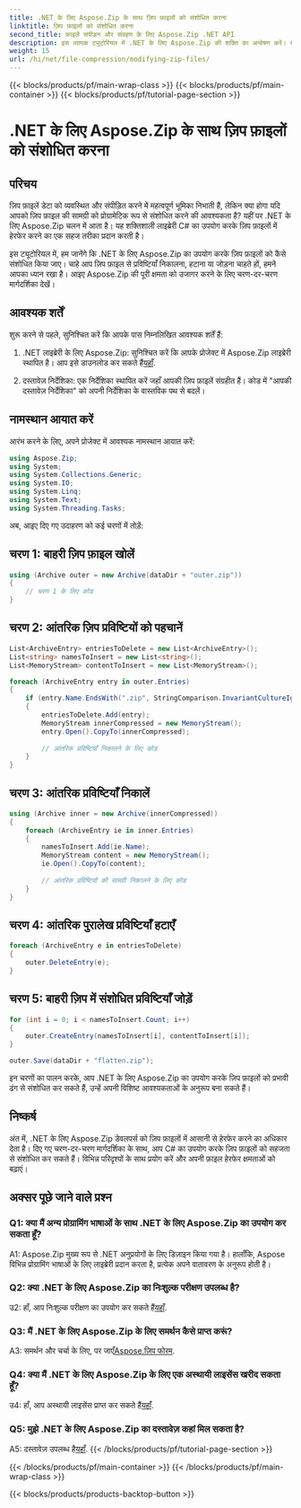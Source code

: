 ```yaml
---
title: .NET के लिए Aspose.Zip के साथ ज़िप फ़ाइलों को संशोधित करना
linktitle: ज़िप फ़ाइलों को संशोधित करना
second_title: फ़ाइलें संपीड़न और संग्रहण के लिए Aspose.Zip .NET API
description: इस व्यापक ट्यूटोरियल में .NET के लिए Aspose.Zip की शक्ति का अन्वेषण करें। C# का उपयोग करके ज़िप फ़ाइलों को निर्बाध रूप से संशोधित करना सीखें।
weight: 15
url: /hi/net/file-compression/modifying-zip-files/
---
```


{{< blocks/products/pf/main-wrap-class >}}
{{< blocks/products/pf/main-container >}}
{{< blocks/products/pf/tutorial-page-section >}}

# .NET के लिए Aspose.Zip के साथ ज़िप फ़ाइलों को संशोधित करना

## परिचय

ज़िप फ़ाइलें डेटा को व्यवस्थित और संपीड़ित करने में महत्वपूर्ण भूमिका निभाती हैं, लेकिन क्या होगा यदि आपको ज़िप फ़ाइल की सामग्री को प्रोग्रामेटिक रूप से संशोधित करने की आवश्यकता है? यहीं पर .NET के लिए Aspose.Zip चलन में आता है। यह शक्तिशाली लाइब्रेरी C# का उपयोग करके ज़िप फ़ाइलों में हेरफेर करने का एक सहज तरीका प्रदान करती है।

इस ट्यूटोरियल में, हम जानेंगे कि .NET के लिए Aspose.Zip का उपयोग करके ज़िप फ़ाइलों को कैसे संशोधित किया जाए। चाहे आप ज़िप फ़ाइल से प्रविष्टियाँ निकालना, हटाना या जोड़ना चाहते हों, हमने आपका ध्यान रखा है। आइए Aspose.Zip की पूरी क्षमता को उजागर करने के लिए चरण-दर-चरण मार्गदर्शिका देखें।

## आवश्यक शर्तें

शुरू करने से पहले, सुनिश्चित करें कि आपके पास निम्नलिखित आवश्यक शर्तें हैं:

1.  .NET लाइब्रेरी के लिए Aspose.Zip: सुनिश्चित करें कि आपके प्रोजेक्ट में Aspose.Zip लाइब्रेरी स्थापित है। आप इसे डाउनलोड कर सकते हैं[यहाँ](https://releases.aspose.com/zip/net/).

2. दस्तावेज़ निर्देशिका: एक निर्देशिका स्थापित करें जहाँ आपकी ज़िप फ़ाइलें संग्रहीत हैं। कोड में "आपकी दस्तावेज़ निर्देशिका" को अपनी निर्देशिका के वास्तविक पथ से बदलें।

## नामस्थान आयात करें

आरंभ करने के लिए, अपने प्रोजेक्ट में आवश्यक नामस्थान आयात करें:

```csharp
using Aspose.Zip;
using System;
using System.Collections.Generic;
using System.IO;
using System.Linq;
using System.Text;
using System.Threading.Tasks;
```

अब, आइए दिए गए उदाहरण को कई चरणों में तोड़ें:

## चरण 1: बाहरी ज़िप फ़ाइल खोलें

```csharp
using (Archive outer = new Archive(dataDir + "outer.zip"))
{
    // चरण 1 के लिए कोड
}
```

## चरण 2: आंतरिक ज़िप प्रविष्टियों को पहचानें

```csharp
List<ArchiveEntry> entriesToDelete = new List<ArchiveEntry>();
List<string> namesToInsert = new List<string>();
List<MemoryStream> contentToInsert = new List<MemoryStream>();

foreach (ArchiveEntry entry in outer.Entries)
{
    if (entry.Name.EndsWith(".zip", StringComparison.InvariantCultureIgnoreCase))
    {
        entriesToDelete.Add(entry);
        MemoryStream innerCompressed = new MemoryStream();
        entry.Open().CopyTo(innerCompressed);
        
        // आंतरिक प्रविष्टियाँ निकालने के लिए कोड
    }
}
```

## चरण 3: आंतरिक प्रविष्टियाँ निकालें

```csharp
using (Archive inner = new Archive(innerCompressed))
{
    foreach (ArchiveEntry ie in inner.Entries)
    {
        namesToInsert.Add(ie.Name);
        MemoryStream content = new MemoryStream();
        ie.Open().CopyTo(content);
        
        // आंतरिक प्रविष्टियों की सामग्री निकालने के लिए कोड
    }
}
```

## चरण 4: आंतरिक पुरालेख प्रविष्टियाँ हटाएँ

```csharp
foreach (ArchiveEntry e in entriesToDelete)
{
    outer.DeleteEntry(e);
}
```

## चरण 5: बाहरी ज़िप में संशोधित प्रविष्टियाँ जोड़ें

```csharp
for (int i = 0; i < namesToInsert.Count; i++)
{
    outer.CreateEntry(namesToInsert[i], contentToInsert[i]);
}

outer.Save(dataDir + "flatten.zip");
```

इन चरणों का पालन करके, आप .NET के लिए Aspose.Zip का उपयोग करके ज़िप फ़ाइलों को प्रभावी ढंग से संशोधित कर सकते हैं, उन्हें अपनी विशिष्ट आवश्यकताओं के अनुरूप बना सकते हैं।

## निष्कर्ष

अंत में, .NET के लिए Aspose.Zip डेवलपर्स को ज़िप फ़ाइलों में आसानी से हेरफेर करने का अधिकार देता है। दिए गए चरण-दर-चरण मार्गदर्शिका के साथ, आप C# का उपयोग करके ज़िप फ़ाइलों को सहजता से संशोधित कर सकते हैं। विभिन्न परिदृश्यों के साथ प्रयोग करें और अपनी फ़ाइल हेरफेर क्षमताओं को बढ़ाएं।

## अक्सर पूछे जाने वाले प्रश्न

### Q1: क्या मैं अन्य प्रोग्रामिंग भाषाओं के साथ .NET के लिए Aspose.Zip का उपयोग कर सकता हूँ?

A1: Aspose.Zip मुख्य रूप से .NET अनुप्रयोगों के लिए डिज़ाइन किया गया है। हालाँकि, Aspose विभिन्न प्रोग्रामिंग भाषाओं के लिए लाइब्रेरी प्रदान करता है, प्रत्येक अपने वातावरण के अनुरूप होती है।

### Q2: क्या .NET के लिए Aspose.Zip का निःशुल्क परीक्षण उपलब्ध है?

 उ2: हाँ, आप निःशुल्क परीक्षण का उपयोग कर सकते हैं[यहाँ](https://releases.aspose.com/).

### Q3: मैं .NET के लिए Aspose.Zip के लिए समर्थन कैसे प्राप्त करूं?

 A3: समर्थन और चर्चा के लिए, पर जाएँ[Aspose.ज़िप फोरम](https://forum.aspose.com/c/zip/37).

### Q4: क्या मैं .NET के लिए Aspose.Zip के लिए एक अस्थायी लाइसेंस खरीद सकता हूँ?

 उ4: हाँ, आप अस्थायी लाइसेंस प्राप्त कर सकते हैं[यहाँ](https://purchase.aspose.com/temporary-license/).

### Q5: मुझे .NET के लिए Aspose.Zip का दस्तावेज़ कहां मिल सकता है?

 A5: दस्तावेज़ उपलब्ध है[यहाँ](https://reference.aspose.com/zip/net/).
{{< /blocks/products/pf/tutorial-page-section >}}

{{< /blocks/products/pf/main-container >}}
{{< /blocks/products/pf/main-wrap-class >}}

{{< blocks/products/products-backtop-button >}}
